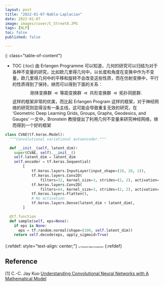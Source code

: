 ```yaml
---
layout: post
title: "2022-01-07-Nabla-Laplacian"
date: 2022-01-07
image: images/cover/C_Street8.JPG               
tags: [NLP]
toc: false
published: false

---
```


{: class="table-of-content"}
* TOC
{:toc}
由 Erlangen Programme 可以知道，几何的研究可以归结为对于各种不变量的研究，比如欧几里得几何中，以长度和角度在变换中作为不变量，欧几里得几何中的平移和旋转不会改变这些性质，而在仿射变换中，平行的性质得到了保持，继而可以得到下面的关系：
$$
\text { 刚体变换群 } \triangleleft \text { 等距变换群 } \triangleleft \text { 共形变换群 } \triangleleft \text { 拓扑同胚群. }
$$
这样的框架非常的优美，而比起 Erlangen Program 这样的框架，对于神经网络的研究则显得没有一条主线，这可能会导致重复无效的研究，在 ‘Geometric Deep Learning Grids, Groups, Graphs, Geodesics, and Gauges’ 一文中，Bronstein 教授提出了利用几何不变量来研究神经网络，继而得到一个好的框架



```python
class CVAE(tf.keras.Model):
  """Convolutional variational autoencoder."""

  def __init__(self, latent_dim):
    super(CVAE, self).__init__()
    self.latent_dim = latent_dim
    self.encoder = tf.keras.Sequential(
        [
            tf.keras.layers.InputLayer(input_shape=(28, 28, 1)),
            tf.keras.layers.Conv2D(
                filters=32, kernel_size=3, strides=(2, 2), activation='relu'),
            tf.keras.layers.Conv2D(
                filters=64, kernel_size=3, strides=(2, 2), activation='relu'),
            tf.keras.layers.Flatten(),
            # No activation
            tf.keras.layers.Dense(latent_dim + latent_dim),
        ]

  @tf.function
  def sample(self, eps=None):
    if eps is None:
      eps = tf.random.normal(shape=(100, self.latent_dim))
    return self.decode(eps, apply_sigmoid=True)


```

#### 

{:refdef: style="text-align: center;"}
<img src="/images/2021-02-02-Computational-Optimal-Transport-Note-Part-1/Transport_Map_Visualization.png" alt="Transport_Map_Visualization" style="zoom:40%;" />
{:refdef}



## Reference

[1] C.-C. Jay Kuo [Understanding Convolutional Neural Networks with A Mathematical Model](https://arxiv.org/abs/1609.04112) 
